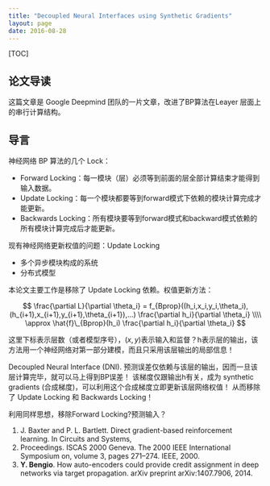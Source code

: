 ```yaml
---
title: "Decoupled Neural Interfaces using Synthetic Gradients"
layout: page
date: 2016-08-28
---
```

[TOC]

## 论文导读
这篇文章是 Google Deepmind 团队的一片文章，改进了BP算法在Leayer 层面上的串行计算结构。

## 导言
神经网络 BP 算法的几个 Lock：

- Forward Locking：每一模块（层）必须等到前面的层全部计算结束才能得到输入数据。
- Update Locking：每一个模块都要等到forward模式下依赖的模块计算完成才能更新。
- Backwards Locking：所有模块要等到forward模式和backward模式依赖的所有模块计算完成后才能更新。

现有神经网络更新权值的问题：Update Locking

- 多个异步模块构成的系统
- 分布式模型

本论文主要工作是移除了 Update Locking 依赖。权值更新方法：

$$
\frac{\partial L}{\partial \theta_i} = f_{Bprop}((h_i,x_i,y_i,\theta_i),(h_{i+1},x_{i+1},y_{i+1},\theta_{i+1}),...) \frac{\partial h_i}{\partial \theta_i} \\\\
\approx \hat{f}\_{Bprop}(h_i) \frac{\partial h_i}{\partial \theta_i}
$$

这里下标表示层数（或者模型序号），$(x, y)$表示输入和监督？h表示层的输出，该方法用一个神经网络对第一部分建模，而且只采用该层输出的局部信息！

Decoupled Neural Interface (DNI). 预测误差仅依赖与该层的输出，因而一旦该层计算完毕，就可以马上得到BP误差！
该梯度仅跟输出h有关，成为 synthetic gradients (合成梯度)，可以利用这个合成梯度立即更新该层网络权值！
从而移除了 Update Locking 和 Backwards Locking！

利用同样思想，移除Forward Locking?预测输入？

1. J. Baxter and P. L. Bartlett. Direct gradient-based reinforcement learning. In Circuits and Systems,
2000. Proceedings. ISCAS 2000 Geneva. The 2000 IEEE International Symposium on, volume 3, pages
271–274. IEEE, 2000.
2. **Y. Bengio**. How auto-encoders could provide credit assignment in deep networks via target propagation.
arXiv preprint arXiv:1407.7906, 2014.
